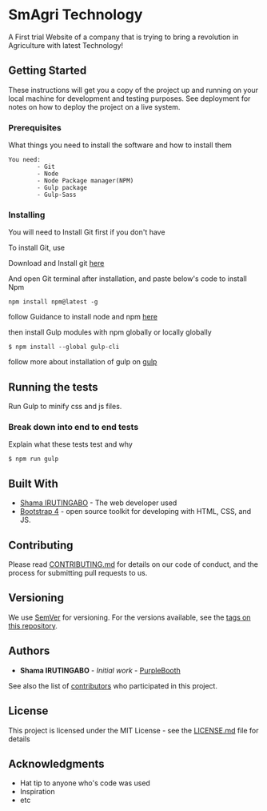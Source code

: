 # SmAgri Technology

A First trial Website of a company that is trying to bring a revolution in Agriculture with latest Technology!

## Getting Started

These instructions will get you a copy of the project up and running on your local machine for development and testing purposes. See deployment for notes on how to deploy the project on a live system.

### Prerequisites

What things you need to install the software and how to install them

```
You need: 
		- Git
		- Node
		- Node Package manager(NPM)
		- Gulp package
		- Gulp-Sass

```

### Installing

You will need to Install Git first if you don't have

To install Git, use

Download and Install git [here](https://www.google.rw/url?sa=t&rct=j&q=&esrc=s&source=web&cd=1&cad=rja&uact=8&ved=0ahUKEwjS5qHkg4DYAhVIKiYKHR7XCXwQFggnMAA&url=https%3A%2F%2Fgit-scm.com%2F&usg=AOvVaw1lFNWgbWf8FsbaoU4AOPBr)


And open Git terminal after installation, and paste below's code to install Npm

```
npm install npm@latest -g
```
follow Guidance to install node and npm [here](https://www.npmjs.com/get-npm)

then install Gulp modules with npm globally or locally
globally
```
$ npm install --global gulp-cli
```
follow more about installation of gulp on [gulp](https://gulpjs.org/getting-started)


## Running the tests

Run Gulp to minify css and js files.

### Break down into end to end tests

Explain what these tests test and why

```
$ npm run gulp
```


## Built With

* [Shama IRUTINGABO](https://github.com/Shamairu) - The web developer used
* [Bootstrap 4](https://getbootstrap.com/docs/4.0/getting-started/download/) - open source toolkit for developing with HTML, CSS, and JS.

## Contributing

Please read [CONTRIBUTING.md](https://gist.github.com/) for details on our code of conduct, and the process for submitting pull requests to us.

## Versioning

We use [SemVer](http://semver.org/) for versioning. For the versions available, see the [tags on this repository](https://github.com/your/project/tags). 

## Authors

* **Shama IRUTINGABO** - *Initial work* - [PurpleBooth](https://github.com/PurpleBooth)

See also the list of [contributors](https://github.com/your/project/contributors) who participated in this project.

## License

This project is licensed under the MIT License - see the [LICENSE.md](LICENSE.md) file for details

## Acknowledgments

* Hat tip to anyone who's code was used
* Inspiration
* etc
